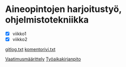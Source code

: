 # Aineopintojen harjoitustyö, ohjelmistotekniikka

- [x] viikko1
- [x] viikko2

[gitlog.txt](https://github.com/TatuLaras/ot-harjoitustyo/blob/master/laskarit/viikko1/gitlog.txt)
[komentorivi.txt](https://github.com/TatuLaras/ot-harjoitustyo/blob/master/laskarit/viikko1/komentorivi.txt)

[Vaatimusmäärittely](dokumentaatio/vaatimusmaarittely.md)
[Työaikakirjanpito](dokumentaatio/tyoaikakirjanpito.md)

